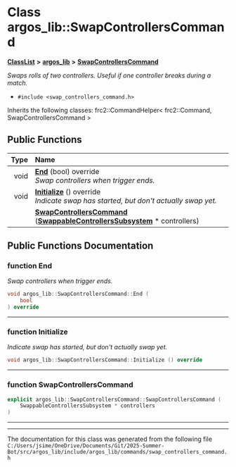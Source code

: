 

# Class argos\_lib::SwapControllersCommand



[**ClassList**](annotated.md) **>** [**argos\_lib**](namespaceargos__lib.md) **>** [**SwapControllersCommand**](classargos__lib_1_1_swap_controllers_command.md)



_Swaps rolls of two controllers. Useful if one controller breaks during a match._ 

* `#include <swap_controllers_command.h>`



Inherits the following classes: frc2::CommandHelper< frc2::Command, SwapControllersCommand >


































## Public Functions

| Type | Name |
| ---: | :--- |
|  void | [**End**](#function-end) (bool) override<br>_Swap controllers when trigger ends._  |
|  void | [**Initialize**](#function-initialize) () override<br>_Indicate swap has started, but don't actually swap yet._  |
|   | [**SwapControllersCommand**](#function-swapcontrollerscommand) ([**SwappableControllersSubsystem**](classargos__lib_1_1_swappable_controllers_subsystem.md) \* controllers) <br> |




























## Public Functions Documentation




### function End 

_Swap controllers when trigger ends._ 
```C++
void argos_lib::SwapControllersCommand::End (
    bool
) override
```




<hr>



### function Initialize 

_Indicate swap has started, but don't actually swap yet._ 
```C++
void argos_lib::SwapControllersCommand::Initialize () override
```




<hr>



### function SwapControllersCommand 

```C++
explicit argos_lib::SwapControllersCommand::SwapControllersCommand (
    SwappableControllersSubsystem * controllers
) 
```




<hr>

------------------------------
The documentation for this class was generated from the following file `C:/Users/jsime/OneDrive/Documents/Git/2025-Summer-Bot/src/argos_lib/include/argos_lib/commands/swap_controllers_command.h`

